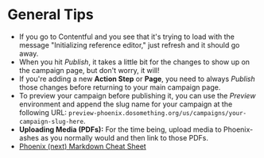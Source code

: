 # General Tips

* If you go to Contentful and you see that it's trying to load with the message "Initializing reference editor," just refresh and it should go away.
* When you hit _Publish_, it takes a little bit for the changes to show up on the campaign page, but don't worry, it will!
* If you're adding a new **Action Step** or **Page**, you need to always _Publish_ those changes before returning to your main campaign page.
* To preview your campaign before publishing it, you can use the _Preview_ environment and append the slug name for your campaign at the following URL: `preview-phoenix.dosomething.org/us/campaigns/your-campaign-slug-here`.
* **Uploading Media (PDFs):** For the time being, upload media to Phoenix-ashes as you normally would and then link to those PDFs.
* [Phoenix (next) Markdown Cheat Sheet](https://docs.google.com/document/d/1PrUWPdsHzliYJVnCQbWFgRyB_Au-gILygyUrQ7i06jc/edit#heading=h.7fms4ckn2ac2)
